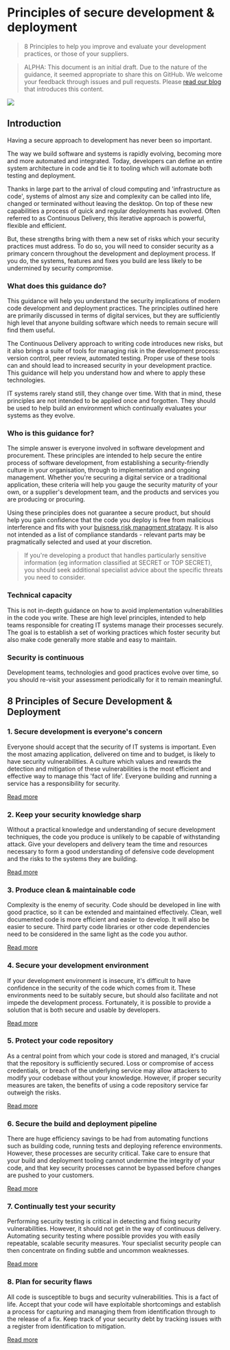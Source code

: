 # Principles of secure development & deployment

> 8 Principles to help you improve and evaluate your development practices, or those of your suppliers.

> ALPHA: This document is an initial draft. Due to the nature of the guidance, it seemed appropriate to share this on GitHub. We welcome your feedback through issues and pull requests. Please [read our blog](https://www.ncsc.gov.uk/blog-post/secure-development-and-deployment) that introduces this content.

![](images/lego.png)


## Introduction

Having a secure approach to development has never been so important.

The way we build software and systems is rapidly evolving, becoming more and more automated and integrated. Today, developers can define an entire system architecture in code and tie it to tooling which will automate both testing and deployment.

Thanks in large part to the arrival of cloud computing and 'infrastructure as code', systems of almost any size and complexity can be called into life, changed or terminated without leaving the desktop. On top of these new capabilities a process of quick and regular deployments has evolved. Often referred to as Continuous Delivery, this iterative approach is powerful, flexible and efficient.

But, these strengths bring with them a new set of risks which your security practices must address. To do so, you will need to consider security as a primary concern throughout the development and deployment process. If you do, the systems, features and fixes you build are less likely to be undermined by security compromise.

### What does this guidance do?

This guidance will help you understand the security implications of modern code development and deployment practices. The principles outlined here are primarily discussed in terms of digital services, but they are sufficiently high level that anyone building software which needs to remain secure will find them useful.

The Continuous Delivery approach to writing code introduces new risks, but it also brings a suite of tools for managing risk in the development process: version control, peer review, automated testing. Proper use of these tools can and should lead to increased security in your development practice. This guidance will help you understand how and where to apply these technologies.

IT systems rarely stand still, they change over time. With that in mind, these principles are not intended to be applied once and forgotten. They should be used to help build an environment which continually evaluates your systems as they evolve.

### Who is this guidance for?

The simple answer is everyone involved in software development and procurement. These principles are intended to help secure the entire process of software development, from establishing a security-friendly culture in your organisation, through to implementation and ongoing management. Whether you're securing a digital service or a traditional application, these criteria will help you gauge the security maturity of your own, or a supplier's development team, and the products and services you are producing or procuring.

Using these principles does not guarantee a secure product, but should help you gain confidence that the code you deploy is free from malicious interference and fits with your [buisness risk managment stratagy](https://www.ncsc.gov.uk/blog-post/coming-soon-new-guidance-risk-management-cyber-security). It is also not intended as a list of compliance standards - relevant parts may be pragmatically selected and used at your discretion.

> If you're developing a product that handles particularly sensitive information (eg information classified at SECRET or TOP SECRET), you should seek additional specialist advice about the specific threats you need to consider.

### Technical capacity

This is not in-depth guidance on how to avoid implementation vulnerabilities in the code you write. These are high level principles, intended to help teams responsible for creating IT systems manage their processes securely. The goal is to establish a set of working practices which foster security but also make code generally more stable and easy to maintain.

### Security is continuous

Development teams, technologies and good practices evolve over time, so you should re-visit your assessment periodically for it to remain meaningful.


## 8 Principles of Secure Development & Deployment

### 1. Secure development is everyone's concern
Everyone should accept that the security of IT systems is important. Even the most amazing application, delivered on time and to budget, is likely to have security vulnerabilities. A culture which values and rewards the detection and mitigation of these vulnerabilities is the most efficient and effective way to manage this 'fact of life'. Everyone building and running a service has a responsibility for security.

[Read more](1-secure-development-is-everyones-concern.md)

### 2. Keep your security knowledge sharp
Without a practical knowledge and understanding of secure development techniques, the code you produce is unlikely to be capable of withstanding attack. Give your developers and delivery team the time and resources necessary to form a good understanding of defensive code development and the risks to the systems they are building.

[Read more](2-keep-your-security-knowledge-sharp.md)

### 3. Produce clean & maintainable code
Complexity is the enemy of security. Code should be developed in line with good practice, so it can be extended and maintained effectively. Clean, well documented code is more efficient and easier to develop. It will also be easier to secure. Third party code libraries or other code dependencies need to be considered in the same light as the code you author.

[Read more](3-produce-clean-and-maintainable-code.md)

### 4. Secure your development environment
If your development environment is insecure, it's difficult to have confidence in the security of the code which comes from it. These environments need to be suitably secure, but should also facilitate and not impede the development process. Fortunately, it is possible to provide a solution that is both secure and usable by developers.

[Read more](4-secure-your-development-environment.md)

### 5. Protect your code repository
As a central point from which your code is stored and managed, it's crucial that the repository is sufficiently secured. Loss or compromise of access credentials, or breach of the underlying service may allow attackers to modify your codebase without your knowledge. However, if proper security measures are taken, the benefits of using a code repository service far outweigh the risks.

[Read more](5-protect-your-code-repository.md)

### 6. Secure the build and deployment pipeline
There are huge efficiency savings to be had from automating functions such as building code, running tests and deploying reference environments. However, these processes are security critical. Take care to ensure that your build and deployment tooling cannot undermine the integrity of your code, and that key security processes cannot be bypassed before changes are pushed to your customers.

[Read more](6-secure-the-build-and-deployment-pipeline.md)

### 7. Continually test your security
Performing security testing is critical in detecting and fixing security vulnerabilities. However, it should not get in the way of continuous delivery. Automating security testing where possible provides you with easily repeatable, scalable security measures. Your specialist security people can then concentrate on finding subtle and uncommon weaknesses.

[Read more](7-continually-test-your-security.md)

### 8. Plan for security flaws
All code is susceptible to bugs and security vulnerabilities. This is a fact of life. Accept that your code will have exploitable shortcomings and establish a process for capturing and managing them from identification through to the release of a fix. Keep track of your security debt by tracking issues with a register from identification to mitigation.

[Read more](8-plan-for-security-flaws.md)
